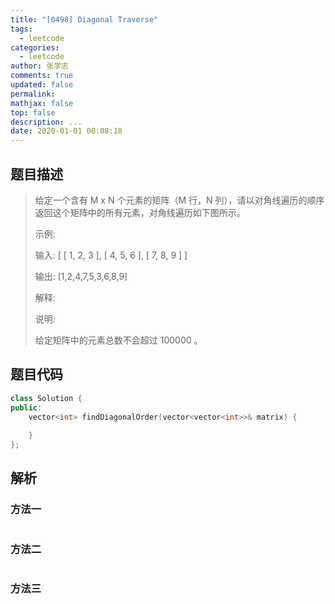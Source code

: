 ```yaml
---
title: "[0498] Diagonal Traverse"
tags:
  - leetcode
categories:
  - leetcode
author: 张学志
comments: true
updated: false
permalink:
mathjax: false
top: false
description: ...
date: 2020-01-01 00:08:18
---
```


## 题目描述

> 给定一个含有 M x N 个元素的矩阵（M 行，N 列），请以对角线遍历的顺序返回这个矩阵中的所有元素，对角线遍历如下图所示。 
> 
> 
> 
> 示例: 
> 
> 输入:
> [
> [ 1, 2, 3 ],
> [ 4, 5, 6 ],
> [ 7, 8, 9 ]
> ]
> 
> 输出:  [1,2,4,7,5,3,6,8,9]
> 
> 解释:
> 
> 
> 
> 
> 
> 说明: 
> 
> 
> 给定矩阵中的元素总数不会超过 100000 。 
> 
> 

## 题目代码

```cpp
class Solution {
public:
    vector<int> findDiagonalOrder(vector<vector<int>>& matrix) {
        
    }
};
```

## 解析

### 方法一

```cpp

```

### 方法二

```cpp

```

### 方法三

```cpp

```

